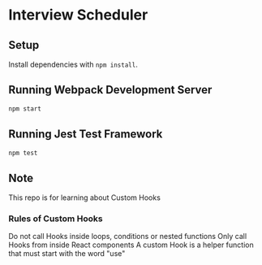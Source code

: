 # Interview Scheduler

## Setup

Install dependencies with `npm install`.

## Running Webpack Development Server

```sh
npm start
```

## Running Jest Test Framework

```sh
npm test
```

## Note
This repo is for learning about Custom Hooks

### Rules of Custom Hooks
Do not call Hooks inside loops, conditions or nested functions
Only call Hooks from inside React components
A custom Hook is a helper function that must start with the word "use"